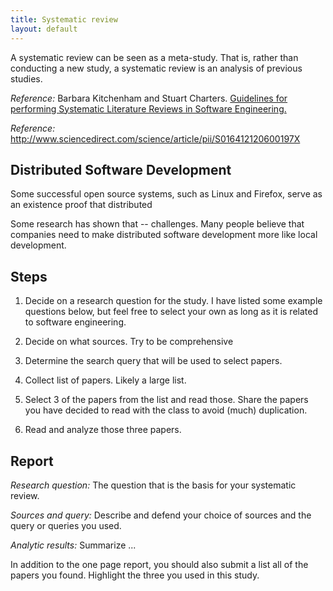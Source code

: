 ```yaml
---
title: Systematic review
layout: default
---
```


A systematic review can be seen as a meta-study. That is, rather than conducting a new study, a systematic review is an analysis of previous studies. 

_Reference:_ Barbara Kitchenham and Stuart Charters. [Guidelines for performing Systematic Literature Reviews in Software Engineering.](http://www.mendeley.com/research/guidelines-performing-systematic-literature-reviews-software-engineering-2/)

_Reference:_ http://www.sciencedirect.com/science/article/pii/S016412120600197X

## Distributed Software Development

Some successful open source systems, such as Linux and Firefox, serve as an existence proof that distributed 

Some research has shown that -- challenges. Many people believe that companies need to make distributed software development more like local development. 

## Steps

1. Decide on a research question for the study. I have listed some example questions below, but feel free to select your own as long as it is related to software engineering.

2. Decide on what sources. Try to be comprehensive

3. Determine the search query that will be used to select papers.

4. Collect list of papers. Likely a large list.

5. Select 3 of the papers from the list and read those. Share the papers you have decided to read with the class to avoid (much) duplication. 

6. Read and analyze those three papers.

## Report

_Research question:_ The question that is the basis for your systematic review.

_Sources and query:_ Describe and defend your choice of sources and the query or queries you used.

_Analytic results:_ Summarize ...

In addition to the one page report, you should also submit a list all of the papers you found. Highlight the three you used in this study.


